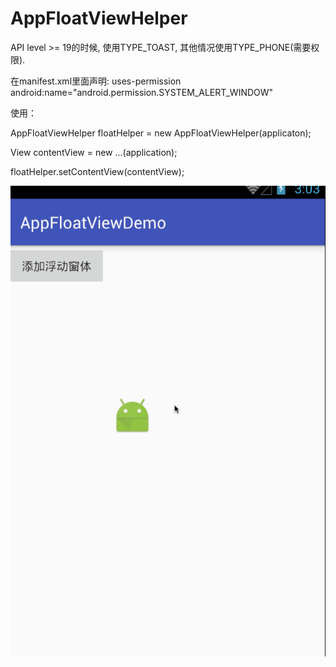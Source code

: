 # AppFloatViewHelper

API level >= 19的时候, 使用TYPE_TOAST, 其他情况使用TYPE_PHONE(需要权限).

在manifest.xml里面声明:
uses-permission android:name="android.permission.SYSTEM_ALERT_WINDOW"


使用：

AppFloatViewHelper floatHelper = new AppFloatViewHelper(applicaton);

View contentView = new ...(application);

floatHelper.setContentView(contentView);


![Image](https://github.com/msilemsile/AppFloatViewHelper/blob/master/demo.gif)

